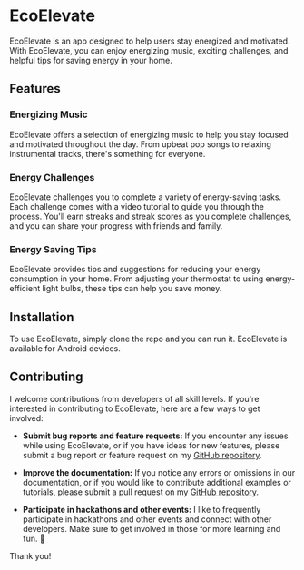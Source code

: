 # EcoElevate

EcoElevate is an app designed to help users stay energized and motivated. With EcoElevate, you can enjoy energizing music, exciting challenges, and helpful tips for saving energy in your home.

## Features

### Energizing Music

EcoElevate offers a selection of energizing music to help you stay focused and motivated throughout the day. From upbeat pop songs to relaxing instrumental tracks, there's something for everyone.

### Energy Challenges

EcoElevate challenges you to complete a variety of energy-saving tasks. Each challenge comes with a video tutorial to guide you through the process. You'll earn streaks and streak scores as you complete challenges, and you can share your progress with friends and family.

### Energy Saving Tips

EcoElevate provides tips and suggestions for reducing your energy consumption in your home. From adjusting your thermostat to using energy-efficient light bulbs, these tips can help you save money.

## Installation

To use EcoElevate, simply clone the repo and you can run it. EcoElevate is available for Android devices.

## Contributing

I welcome contributions from developers of all skill levels. If you're interested in contributing to EcoElevate, here are a few ways to get involved:

- **Submit bug reports and feature requests:** If you encounter any issues while using EcoElevate, or if you have ideas for new features, please submit a bug report or feature request on my [GitHub repository](https://github.com/0Armaan025/ecoelevate/issues).

- **Improve the documentation:** If you notice any errors or omissions in our documentation, or if you would like to contribute additional examples or tutorials, please submit a pull request on my [GitHub repository](https://github.com/0Armaan025/ecoelevate).

- **Participate in hackathons and other events:** I like to frequently participate in hackathons and other events and connect with other developers. Make sure to get involved in those for more learning and fun. 🥳

Thank you!
